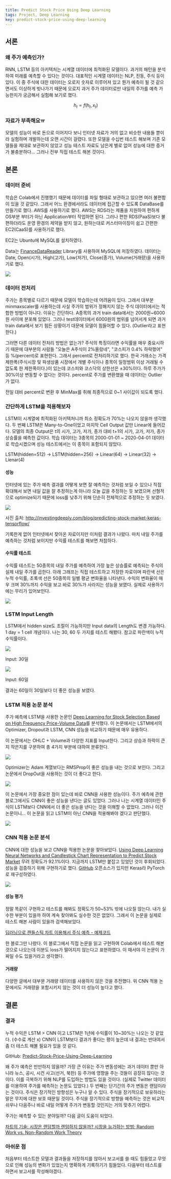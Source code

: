 ```yaml
---
title: Predict Stock Price Using Deep Learning
tags: Project, Deep Learning
key: predict-stock-price-using-deep-learning
---
```


## 서론
### 왜 주가 예측인가?
RNN, LSTM 등의 아키텍처는 시계열 데이터에 최적화된 모델이다. 과거의 패턴을 분석하여 미래를 예측할 수 있다는 것이다. 대표적인 시계열 데이터는 NLP, 진동, 주식 등이 있다. 이 중 주식에 대한 데이터는 오로지 숫자로 이루어져 있고 뭔가 예측이 될 것 같으면서도 이상하게 빗나가기 때문에 오로지 과거 주가 데이터로만 내일의 주가를 예측 가능한지가 궁금해서 실험해 보기로 했다.

$$h_t = f(h_t, x_t)$$

### 자료가 부족해요ㅠ
모델의 성능이 바로 돈으로 이어지다 보니 인터넷 자료가 거의 없고 비슷한 내용들 뿐이라 실험하며 개발하는데 오랜 시간이 걸렸다. 또한 모델을 수십번 테스트 해보며 기존 모델들을 제대로 보관하지 않았고 성능 테스트 자료도 남은게 별로 없어 성능에 대한 증거가 불충분하다... 그러나 전부 직접 테스트 해본 것이다.

## 본론
### 데이터 준비
학습은 Colab에서 진행했기 때문에 데이터를 파일 형태로 보관하고 있으면 여러 불편함이 있을 것 같았다. 그래서 어느 환경에서라도 데이터에 접근할 수 있도록 DataBase를 만들기로 했다. AWS를 사용하기로 했다. AWS는 RDS라는 제품을 지원하여 편하게 OS부분 부터가 아닌 Application부터 작업하면 된다. 그러나 편한 RDS(PaaS)보다 불편하더라도 운영 환경의 제약을 받지 않고, 원하는대로 커스터마이징이 쉽고 간편한 EC2(CaaS)를 사용하기로 했다.

EC2는 Ubuntu에 MySQL를 설치하였다.

Data는 [FinanceDataReader](https://github.com/FinanceData/FinanceDataReader) Library를 사용하여 MySQL에 저장하였다. 데이터는 Date, Open(시가), High(고가), Low(저가), Close(종가), Volume(거래량)을 사용하기로 했다.

![](https://github.com/Yudonggeun/yudonggeun.github.io/blob/master/images/2020/05/a.PNG?raw=true)

### 데이터 전처리
주가는 종목별로 다르기 때문에 모델이 학습하는데 어려움이 있다. 그래서 대부분 minmaxscaler를 사용하는데 사실 주가의 범위가 정해지지 않는 주식 데이터에서는 적합한 방법이 아니다. 이유는 간단하다. A종목의 과거 train data에서는 2000원~6000원 사이에 분포해 있었다. 그러나 test데이터에서 6000원의 범위를 넘어서게 되면 과거 train data에서 보기 힘든 상황이기 대문에 모델이 힘들어할 수 있다. (Outlier라고 표현한다.)

그러면 다른 데이터 전처리 방법은 없는가? 주식의 특징이라면 수익률을 매우 중요시하기 때문에 대부분의 사람들 "오늘은 A주식이 2%올랐네", "코스피가 0.4% 하락했어" 등 %(percent)로 표현한다. 그래서 percent로 전처리하기로 했다. 한국 거래소는 가격제한폭(주식시장 및 파생상품 시장에서 개별 주식이나 종목이 일정범위 이상 거래될 수 없도록 한 제한폭이다.)이 있는데 코스피와 코스닥의 상한선은 ±30%이다. 하루 주가가 30%이상 변동할 수 없다는 것이다. percent로 주가를 변환했을 때 데이터는 Outlier가 없다.

전일 대비 percent로 변환 후 MinMax를 취해 최종적으로 0~1 사이값이 되도록 했다.


### 간단하게 LSTM을 적용해보자
LSTM이 시계열에 최적화된 아키텍처니까 최소 정확도가 70%는 나오지 않을까 생각했다. 두 번째 LSTM은 Many-to-One이었고 마지막 Cell Output 값만 Linear에 들어갔다. 모델의 최종 Output은 t의 시가, 고가, 저가, 종가 대비 t+1의 시가, 고가, 저가, 종가 상승률을 예측한 값이다. 학습 데이터는 3종목의 2000-01-01 ~ 2020-04-01 데이터로 학습시켰으며 성능 테스트에서는 이 종목이 포함되지 않았다.

LSTM(hidden=512) -> LSTM(hidden=256) -> Linear(64) -> Linear(32) -> Lienar(4)

#### 성능
인터넷에 있는 주가 예측 결과를 어떻게 보면 잘 예측하는 것처럼 보일 수 있으나 직접 확대해서 보면 내일 값을 잘 추정하는게 아니라 오늘 값을 추정하는 듯 보였으며 선형적으로 optimize되기 때문에 loss를 낮추기 위해 단순히 전체적으로 추정하는 듯 보였다.

![](http://investingdeeply.com/wp-content/uploads/2019/02/article_predictions_rs56vs.png)

사진 출처: http://investingdeeply.com/blog/predicting-stock-market-keras-tensorflow/

기록한게 없어 인터넷에서 찾아온 자료이지만 이처럼 결과가 나왔다. 마치 내일 주가를 예측하는 것처럼 보이지만 수익률 테스트를 해보면 처참하다.

#### 수익률 테스트
수익률 테스트는 50종목의 내일 주가를 예측하여 가장 높은 상승률로 예측되는 주식의 실제 내일 주가를 곱한다. 아래 그래프는 직접 테스트하고 저장한 자료이며 파란색 선은 누적 수익률, 초록색 선은 50종목의 일별 평균 변화율을 나타낸다. 수익의 변화율이 매우 크며 30%까지 수익을 보고 바로 30%가 사라지는 성능을 보였다. 실제로 사용하기에는 무리가 있어보인다.

![](https://github.com/Yudonggeun/yudonggeun.github.io/blob/master/images/2020/05/c.png?raw=true)

### LSTM Input Length
LSTM에서 hidden size도 조절이 가능하지만 Input data의 Length도 변경 가능하다. 1 day = 1 cell 개념이다. 나는 30, 60 두 가지를 테스트 해봤다. 참고로 파란색이 누적 수익률이다.

![](https://github.com/Yudonggeun/yudonggeun.github.io/blob/master/images/2020/05/e.png?raw=true)

Input: 30일

![](https://github.com/Yudonggeun/yudonggeun.github.io/blob/master/images/2020/05/d.png?raw=true)

Input: 60일

결과는 60일이 30일보다 더 좋은 성능을 보였다.


### LSTM 적용 논문 분석
주가 예측에 LSTM을 사용한 논문인 [Deep Learning for Stock Selection Based on High Frequency Price-Volume Data](https://arxiv.org/pdf/1911.02502.pdf)를 분석했다. 이 논문에서는 LSTM에서의 Optimizer, Dropout과 LSTM, CNN 성능을 비교하기 때문에 매우 유용하다.

이 논문에서는 OHLC + Volume과 다양한 지표를 Input한다. 그리고 상승과 하락이 큰지 작은지를 구분하여 총 4가지 부분에 대하여 분류한다.

![](https://github.com/Yudonggeun/yudonggeun.github.io/blob/master/images/2020/05/f.PNG?raw=true)

Optimizer는 Adam 계열보다는 RMSProp이 좋은 성능을 내는 것으로 보인다. 그리고 논문에서 DropOut을 사용하는 것이 더 좋다고 한다.

![](https://github.com/Yudonggeun/yudonggeun.github.io/blob/master/images/2020/05/g.PNG?raw=true)

이 논문에서 가장 중요한 점이 있는데 바로 CNN을 사용한 성능이다. 주가 예측에 관한 블로그에서도 CNN이 좋은 성능을 낸다는 글도 있었다. 그러나 나는 시계열 데이터인 주식이 LSTM보다 CNN에서 더 좋은 성능을 낸다는 것을 이해할 수 없었다. 그러나 이건 논문이니... 이 논문을 읽고 LSTM이 아닌 CNN을 적용해봐야 겠다고 판단했다.

![](https://github.com/Yudonggeun/yudonggeun.github.io/blob/master/images/2020/05/h.PNG?raw=true)


### CNN 적용 논문 분석
CNN에 대한 성능을 보고 CNN을 적용한 논문을 찾아보았다. [Using Deep Learning Neural Networks and Candlestick Chart Representation to Predict Stock Market](https://arxiv.org/pdf/1903.12258.pdf) 무려 정확도가 92.1%이다. 지금까지 LSTM만 붙잡고 있었던 것이 후회되었다. 성능을 검증하기 위해 구현하기로 했다. [GitHub](https://github.com/rosdyana/Going-Deeper-with-Convolutional-Neural-Network-for-Stock-Market-Prediction) 오픈소스가 있지만 Keras라 PyTorch로 재구성하였다.

![](https://github.com/Yudonggeun/yudonggeun.github.io/blob/master/images/2020/05/i.PNG?raw=true)


#### 성능 평가
정말 똑같이 구현하고 테스트를 해봐도 정확도가 50~53% 밖에 나오질 않는다. 내가 실수한 부분이 있을까 하여 계속 찾아봐도 실수한 것은 없었다. 그래서 이 논문을 실제로 테스트 해본 사람이 있을까 검색해보았다.

[딥러닝으로 캔들스틱 차트 이용해서 주식 예측 - 예제코드](https://dataplay.tistory.com/36)

한 블로그만 나왔다. 이 블로그에서 직접 논문을 읽고 구현하여 Colab에서 테스트 해본 것으로 나오는데 이분도 loss가 떨어지지 않는다고 표현하였다. 이 때서야 이 논문이 가짜일 수도 있을거라고 생각했다.

#### 거래량
다양한 글에서 대부분 거래량 데이터를 사용하지 않은 것을 추천했다. 위 CNN 적용 논문에서도 거래량을 포함시키지 않는 것이 더 성능이 높다고 했다.

## 결론
### 결과
누적 수익은 LSTM > CNN 이고 LSTM은 1년에 수익률이 10~30%는 나오는 것 같았다. (수수료 계산 x) CNN이 LSTM보다 결과가 좋다는 평이 높은데 내 결과는 반대여서 좀 더 테스트 해볼 필요가 있을 것 같다.

GitHub: [Predict-Stock-Price-Using-Deep-Learning](https://github.com/Yudonggeun/Predict-Stock-Price-Using-Deep-Learning)

왜 주가 예측은 만만하지 않을까? 가장 큰 이유는 주가 변동성에는 과거 데이터 뿐만 아니라 뉴스, 공시, 시건 사고(선거, 북한) 등 주가에 영향을 주는 것들이 굉장히 많다는 것이다. 이를 극복하기 위해 NLP를 도입하는 방법도 있을 것이다. (실제로 Twitter 데이터를 이용하여 주가를 예측하는 논문도 있었다.) 두 번째는 단기간의 주가 변동은 랜덤이라는 것이다. 주식은 장기적인 방향성은 누구나 알 수 있다. 주식을 장기적으로 보유하라는 말은 무지에 대한 보호 때문일 것이다. 주식을 장기적으로 방향을 예측하는 것은 비교적 쉬우나 다음주나 바로 내일 어떻게 주가가 변동할 것인지는 거의 맞추기 어렵다.

주가는 예측할 수 있는 분야일까? 다음 글이 도움이 되었다.

[차트의 기술: 시장은 랜덤할까 랜덤하지 않을까? 시장을 능가하는 방법; Random Work vs. Non-Random Work Theory](https://steemit.com/coinkorea/@phuzion7/random-work-vs-non-random-work-theory)

### 아쉬운 점
처음부터 테스트한 모델과 결과들을 저장하지를 않아서 보고서를 쓸 때도 힘들었고 무엇으로 인해 성능의 변화가 있었는지 명확하게 기록하기가 힘들었다. 다음부터 테스트를 하면서 보고서를 작성해야겠다.
